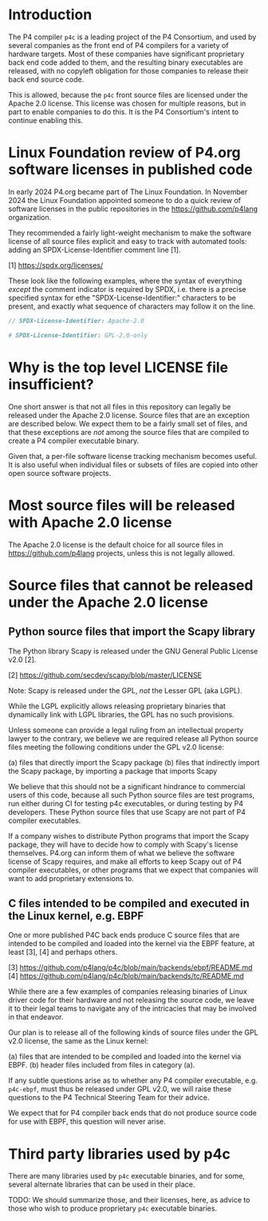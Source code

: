 # Introduction

The P4 compiler `p4c` is a leading project of the P4 Consortium, and
used by several companies as the front end of P4 compilers for a
variety of hardware targets.  Most of these companies have significant
proprietary back end code added to them, and the resulting binary
executables are released, with no copyleft obligation for those
companies to release their back end source code.

This is allowed, because the `p4c` front source files are licensed
under the Apache 2.0 license.  This license was chosen for multiple
reasons, but in part to enable companies to do this.  It is the P4
Consortium's intent to continue enabling this.


# Linux Foundation review of P4.org software licenses in published code

In early 2024 P4.org became part of The Linux Foundation.  In November
2024 the Linux Foundation appointed someone to do a quick review of
software licenses in the public repositories in the
https://github.com/p4lang organization.

They recommended a fairly light-weight mechanism to make the software
license of all source files explicit and easy to track with automated
tools: adding an SPDX-License-Identifier comment line [1].

[1] https://spdx.org/licenses/

These look like the following examples, where the syntax of everything
_except_ the comment indicator is required by SPDX, i.e. there is a
precise specified syntax for ethe "SPDX-License-Identifier:"
characters to be present, and exactly what sequence of characters may
follow it on the line.

```c++
// SPDX-License-Identifier: Apache-2.0
```

```python
# SPDX-License-Identifier: GPL-2.0-only
```


# Why is the top level LICENSE file insufficient?

One short answer is that not all files in this repository can legally
be released under the Apache 2.0 license.  Source files that are an
exception are described below.  We expect them to be a fairly small
set of files, and that these exceptions are _not_ among the source
files that are compiled to create a P4 compiler executable binary.

Given that, a per-file software license tracking mechanism becomes
useful.  It is also useful when individual files or subsets of files
are copied into other open source software projects.


# Most source files will be released with Apache 2.0 license

The Apache 2.0 license is the default choice for all source files in
https://github.com/p4lang projects, unless this is not legally
allowed.


# Source files that cannot be released under the Apache 2.0 license

## Python source files that import the Scapy library

The Python library Scapy is released under the GNU General Public
License v2.0 [2].

[2] https://github.com/secdev/scapy/blob/master/LICENSE

Note: Scapy is released under the GPL, _not_ the Lesser GPL (aka
LGPL).

While the LGPL explicitly allows releasing proprietary binaries that
dynamically link with LGPL libraries, the GPL has no such provisions.

Unless someone can provide a legal ruling from an intellectual
property lawyer to the contrary, we believe we are required release
all Python source files meeting the following conditions under the GPL
v2.0 license:

(a) files that directly import the Scapy package
(b) files that indirectly import the Scapy package, by importing a
    package that imports Scapy

We believe that this should not be a significant hindrance to
commercial users of this code, because all such Python source files
are test programs, run either during CI for testing p4c executables,
or during testing by P4 developers.  These Python source files that
use Scapy are not part of P4 compiler executables.

If a company wishes to distribute Python programs that import the
Scapy package, they will have to decide how to comply with Scapy's
license themselves.  P4.org can inform them of what we believe the
software license of Scapy requires, and make all efforts to keep Scapy
out of P4 compiler executables, or other programs that we expect that
companies will want to add proprietary extensions to.


## C files intended to be compiled and executed in the Linux kernel, e.g. EBPF

One or more published P4C back ends produce C source files that are
intended to be compiled and loaded into the kernel via the EBPF
feature, at least [3], [4] and perhaps others.

[3] https://github.com/p4lang/p4c/blob/main/backends/ebpf/README.md
[4] https://github.com/p4lang/p4c/blob/main/backends/tc/README.md

While there are a few examples of companies releasing binaries of
Linux driver code for their hardware and not releasing the source
code, we leave it to their legal teams to navigate any of the
intricacies that may be involved in that endeavor.

Our plan is to release all of the following kinds of source files
under the GPL v2.0 license, the same as the Linux kernel:

(a) files that are intended to be compiled and loaded into the kernel
    via EBPF.
(b) header files included from files in category (a).

If any subtle questions arise as to whether any P4 compiler
executable, e.g. `p4c-ebpf`, must thus be released under GPL v2.0, we
will raise these questions to the P4 Technical Steering Team for their
advice.

We expect that for P4 compiler back ends that do not produce source
code for use with EBPF, this question will never arise.


# Third party libraries used by p4c

There are many libraries used by `p4c` executable binaries, and for
some, several alternate libraries that can be used in their place.

TODO: We should summarize those, and their licenses, here, as advice
to those who wish to produce proprietary `p4c` executable binaries.
